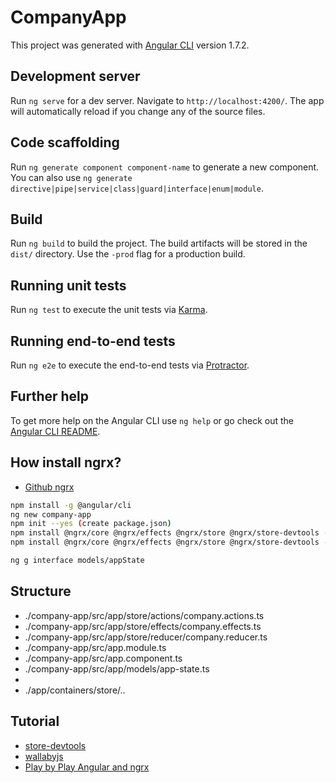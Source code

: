 # CompanyApp

This project was generated with [Angular CLI](https://github.com/angular/angular-cli) version 1.7.2.

## Development server

Run `ng serve` for a dev server. Navigate to `http://localhost:4200/`. The app will automatically reload if you change any of the source files.

## Code scaffolding

Run `ng generate component component-name` to generate a new component. You can also use `ng generate directive|pipe|service|class|guard|interface|enum|module`.

## Build

Run `ng build` to build the project. The build artifacts will be stored in the `dist/` directory. Use the `-prod` flag for a production build.

## Running unit tests

Run `ng test` to execute the unit tests via [Karma](https://karma-runner.github.io).

## Running end-to-end tests

Run `ng e2e` to execute the end-to-end tests via [Protractor](http://www.protractortest.org/).

## Further help

To get more help on the Angular CLI use `ng help` or go check out the [Angular CLI README](https://github.com/angular/angular-cli/blob/master/README.md).

## How install ngrx?
- [Github ngrx](https://github.com/ngrx)

```bash
npm install -g @angular/cli
ng new company-app
npm init --yes (create package.json)
npm install @ngrx/core @ngrx/effects @ngrx/store @ngrx/store-devtools --save
npm install @ngrx/core @ngrx/effects @ngrx/store @ngrx/store-devtools --save
```

```bash
ng g interface models/appState
```

## Structure 
- ./company-app/src/app/store/actions/company.actions.ts
- ./company-app/src/app/store/effects/company.effects.ts
- ./company-app/src/app/store/reducer/company.reducer.ts
- ./company-app/src/app.module.ts
- ./company-app/src/app.component.ts
- ./company-app/src/app/models/app-state.ts 
- 
- ./app/containers/store/..

## Tutorial
- [store-devtools](https://github.com/ngrx/store-devtools)
- [wallabyjs](https://wallabyjs.com/)
- [Play by Play Angular and ngrx](https://app.pluralsight.com/library/courses/play-by-play-angular-ngrx/table-of-contents)